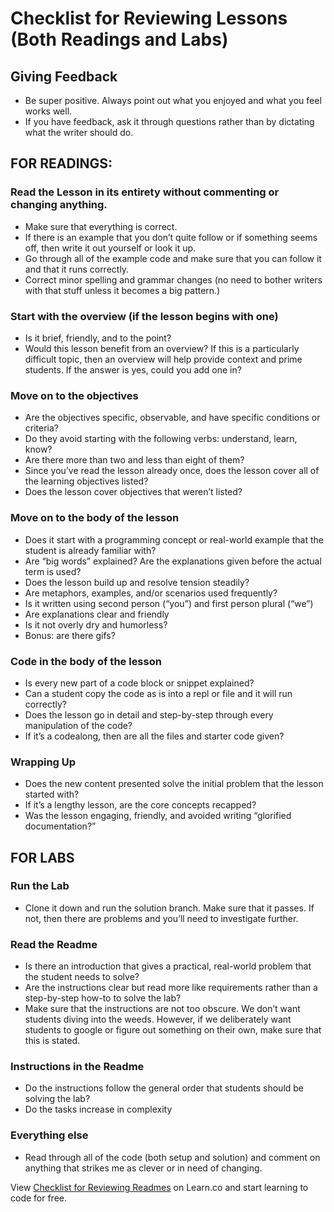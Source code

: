 # Checklist for Reviewing Lessons (Both Readings and Labs) 

## Giving Feedback
* Be super positive. Always point out what you enjoyed and what you feel works well. 
* If you have feedback, ask it through questions rather than by dictating what the writer should do. 

## FOR READINGS: 

### Read the Lesson in its entirety without commenting or changing anything. 
* Make sure that everything is correct. 
* If there is an example that you don’t quite follow or if something seems off, then write it out yourself or look it up. 
* Go through all of the example code and make sure that you can follow it and that it runs correctly. 
* Correct minor spelling and grammar changes (no need to bother writers with that stuff unless it becomes a big pattern.)

### Start with the overview (if the lesson begins with one)
* Is it brief, friendly, and to the point? 
* Would this lesson benefit from an overview? If this is a particularly difficult topic, then an overview will help provide context and prime students. If the answer is yes, could you add one in? 

### Move on to the objectives
* Are the objectives specific, observable, and have specific conditions or criteria? 
* Do they avoid starting with the following verbs: understand, learn, know? 
* Are there more than two and less than eight of them? 
* Since you’ve read the lesson already once, does the lesson cover all of the learning objectives listed?
* Does the lesson cover objectives that weren’t listed?

### Move on to the body of the lesson
* Does it start with a programming concept or real-world example that the student is already familiar with? 
* Are “big words” explained? Are the explanations given before the actual term is used? 
* Does the lesson build up and resolve tension steadily? 
* Are metaphors, examples, and/or scenarios used frequently? 
* Is it written using second person (“you”) and first person plural (“we”)
* Are explanations clear and friendly
* Is it not overly dry and humorless?
* Bonus: are there gifs?

### Code in the body of the lesson
* Is every new part of a code block or snippet explained? 
* Can a student copy the code as is into a repl or file and it will run correctly? 
* Does the lesson go in detail and step-by-step through every manipulation of the code? 
* If it’s a codealong, then are all the files and starter code given? 

### Wrapping Up
* Does the new content presented solve the initial problem that the lesson started with? 
* If it’s a lengthy lesson, are the core concepts recapped? 
* Was the lesson engaging, friendly, and avoided writing “glorified documentation?” 

## FOR LABS

### Run the Lab
* Clone it down and run the solution branch. Make sure that it passes. If not, then there are problems and you’ll need to investigate further. 

### Read the Readme
* Is there an introduction that gives a practical, real-world problem that the student needs to solve? 
* Are the instructions clear but read more like requirements rather than a step-by-step how-to to solve the lab? 
* Make sure that the instructions are not too obscure. We don’t want students diving into the weeds. However, if we deliberately want students to google or figure out something on their own, make sure that this is stated. 

### Instructions in the Readme
* Do the instructions follow the general order that students should be solving the lab?
* Do the tasks increase in complexity 

### Everything else
* Read through all of the code (both setup and solution) and comment on anything that strikes me as clever or in need of changing. 


<p data-visibility='hidden'>View <a href='https://learn.co/lessons/checklist-for-reviewing-readmes' title='Checklist for Reviewing Readmes.'>Checklist for Reviewing Readmes</a> on Learn.co and start learning to code for free.</p>
